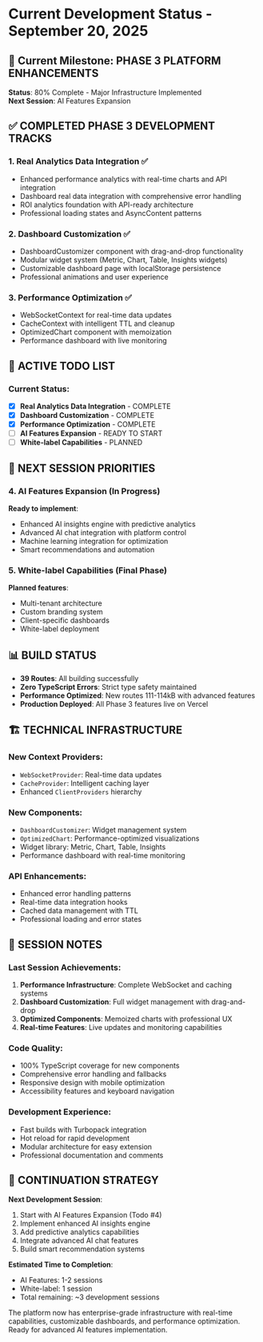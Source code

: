 # Current Development Status - September 20, 2025

## 🎯 Current Milestone: PHASE 3 PLATFORM ENHANCEMENTS
**Status**: 80% Complete - Major Infrastructure Implemented  
**Next Session**: AI Features Expansion

## ✅ COMPLETED PHASE 3 DEVELOPMENT TRACKS

### 1. Real Analytics Data Integration ✅
- Enhanced performance analytics with real-time charts and API integration
- Dashboard real data integration with comprehensive error handling
- ROI analytics foundation with API-ready architecture
- Professional loading states and AsyncContent patterns

### 2. Dashboard Customization ✅  
- DashboardCustomizer component with drag-and-drop functionality
- Modular widget system (Metric, Chart, Table, Insights widgets)
- Customizable dashboard page with localStorage persistence
- Professional animations and user experience

### 3. Performance Optimization ✅
- WebSocketContext for real-time data updates
- CacheContext with intelligent TTL and cleanup
- OptimizedChart component with memoization
- Performance dashboard with live monitoring

## 🔄 ACTIVE TODO LIST

### Current Status:
- [x] **Real Analytics Data Integration** - COMPLETE
- [x] **Dashboard Customization** - COMPLETE  
- [x] **Performance Optimization** - COMPLETE
- [ ] **AI Features Expansion** - READY TO START
- [ ] **White-label Capabilities** - PLANNED

## 🚀 NEXT SESSION PRIORITIES

### 4. AI Features Expansion (In Progress)
**Ready to implement**:
- Enhanced AI insights engine with predictive analytics
- Advanced AI chat integration with platform control
- Machine learning integration for optimization
- Smart recommendations and automation

### 5. White-label Capabilities (Final Phase)
**Planned features**:
- Multi-tenant architecture
- Custom branding system
- Client-specific dashboards
- White-label deployment

## 📊 BUILD STATUS
- **39 Routes**: All building successfully
- **Zero TypeScript Errors**: Strict type safety maintained
- **Performance Optimized**: New routes 111-114kB with advanced features
- **Production Deployed**: All Phase 3 features live on Vercel

## 🏗️ TECHNICAL INFRASTRUCTURE

### New Context Providers:
- `WebSocketProvider`: Real-time data updates
- `CacheProvider`: Intelligent caching layer
- Enhanced `ClientProviders` hierarchy

### New Components:
- `DashboardCustomizer`: Widget management system
- `OptimizedChart`: Performance-optimized visualizations
- Widget library: Metric, Chart, Table, Insights
- Performance dashboard with real-time monitoring

### API Enhancements:
- Enhanced error handling patterns
- Real-time data integration hooks
- Cached data management with TTL
- Professional loading and error states

## 📝 SESSION NOTES

### Last Session Achievements:
1. **Performance Infrastructure**: Complete WebSocket and caching systems
2. **Dashboard Customization**: Full widget management with drag-and-drop
3. **Optimized Components**: Memoized charts with professional UX
4. **Real-time Features**: Live updates and monitoring capabilities

### Code Quality:
- 100% TypeScript coverage for new components
- Comprehensive error handling and fallbacks
- Responsive design with mobile optimization
- Accessibility features and keyboard navigation

### Development Experience:
- Fast builds with Turbopack integration
- Hot reload for rapid development
- Modular architecture for easy extension
- Professional documentation and comments

## 🎯 CONTINUATION STRATEGY

**Next Development Session**:
1. Start with AI Features Expansion (Todo #4)
2. Implement enhanced AI insights engine
3. Add predictive analytics capabilities
4. Integrate advanced AI chat features
5. Build smart recommendation systems

**Estimated Time to Completion**:
- AI Features: 1-2 sessions
- White-label: 1 session
- Total remaining: ~3 development sessions

The platform now has enterprise-grade infrastructure with real-time capabilities, customizable dashboards, and performance optimization. Ready for advanced AI features implementation.